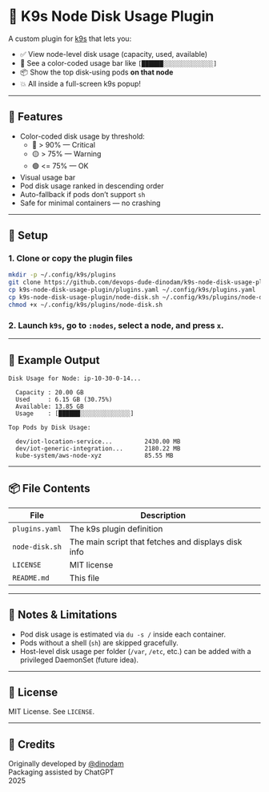 # 🧰 K9s Node Disk Usage Plugin

A custom plugin for [k9s](https://k9scli.io) that lets you:

- ✅ View node-level disk usage (capacity, used, available)
- 🎨 See a color-coded usage bar like `[██████░░░░░░░░░░░░░░]`
- 📦 Show the top disk-using pods **on that node**
- 💥 All inside a full-screen k9s popup!

---

## 🚀 Features

- Color-coded disk usage by threshold:
  - 🔴 > 90% — Critical
  - 🟡 > 75% — Warning
  - 🟢 <= 75% — OK
- Visual usage bar
- Pod disk usage ranked in descending order
- Auto-fallback if pods don’t support `sh`
- Safe for minimal containers — no crashing

---

## 📁 Setup

### 1. Clone or copy the plugin files

```bash
mkdir -p ~/.config/k9s/plugins
git clone https://github.com/devops-dude-dinodam/k9s-node-disk-usage-plugin.git
cp k9s-node-disk-usage-plugin/plugins.yaml ~/.config/k9s/plugins.yaml
cp k9s-node-disk-usage-plugin/node-disk.sh ~/.config/k9s/plugins/node-disk.sh
chmod +x ~/.config/k9s/plugins/node-disk.sh
```

### 2. Launch `k9s`, go to `:nodes`, select a node, and press `x`.

---

## 🧪 Example Output

```
Disk Usage for Node: ip-10-30-0-14...

  Capacity : 20.00 GB
  Used     : 6.15 GB (30.75%)
  Available: 13.85 GB
  Usage    : [██████░░░░░░░░░░░░░░]

Top Pods by Disk Usage:

  dev/iot-location-service...         2430.00 MB
  dev/iot-generic-integration...      2180.22 MB
  kube-system/aws-node-xyz            85.55 MB
```

---

## 📦 File Contents

| File | Description |
|------|-------------|
| `plugins.yaml` | The k9s plugin definition |
| `node-disk.sh` | The main script that fetches and displays disk info |
| `LICENSE` | MIT license |
| `README.md` | This file |

---

## 🧠 Notes & Limitations

- Pod disk usage is estimated via `du -s /` inside each container.
- Pods without a shell (`sh`) are skipped gracefully.
- Host-level disk usage per folder (`/var`, `/etc`, etc.) can be added with a privileged DaemonSet (future idea).

---

## 🪪 License

MIT License. See `LICENSE`.

---

## 🙌 Credits

Originally developed by [@dinodam](https://github.com/dinodam)  
Packaging assisted by ChatGPT  
2025

